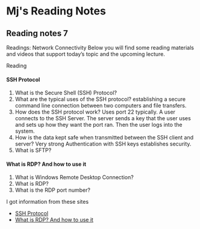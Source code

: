 # Mj's Reading Notes

## Reading notes 7

Readings: Network Connectivity
Below you will find some reading materials and videos that support today’s topic and the upcoming lecture.

Reading
#### SSH Protocol

1. What is the Secure Shell (SSH) Protocol?
2. What are the typical uses of the SSH protocol? establishing a secure command line connection between two computers and file transfers.  
3. How does the SSH protocol work? Uses port 22 typically. A user connects to the SSH Server. The server sends a key that the user uses and sets up how they want the port ran. Then the user logs into the system. 
4. How is the data kept safe when transmitted between the SSH client and server? Very strong Authentication with SSH keys establishes security. 
5. What is SFTP?

#### What is RDP? And how to use it

1. What is Windows Remote Desktop Connection?
2. What is RDP?
3. What is the RDP port number?

I got information from these sites 
- [SSH Protocol](https://www.ssh.com/academy/ssh/protocol)
- [What is RDP? And how to use it](https://www.comparitech.com/net-admin/what-is-rdp/)
